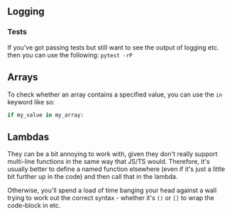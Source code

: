 ## Logging
### Tests

If you've got passing tests but still want to see the output of logging etc. then you can use the following: `pytest -rP`
## Arrays

To check whether an array contains a specified value, you can use the `in` keyword like so:

```python
if my_value in my_array:
```

## Lambdas

They can be a bit annoying to work with, given they don't really support multi-line functions in the same way that JS/TS would. Therefore, it's usually better to define a named function elsewhere (even if it's just a little bit further up in the code) and then call that in the lambda.

 Otherwise, you'll spend a load of time banging your head against a wall trying to work out the correct syntax - whether it's `()` or `[]` to wrap the code-block in etc.